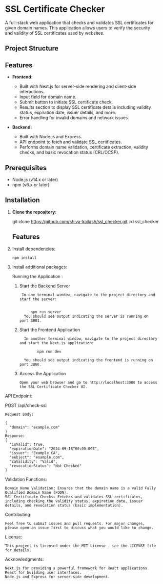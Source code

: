 # SSL Certificate Checker

A full-stack web application that checks and validates SSL certificates for given domain names. This application allows users to verify the security and validity of SSL certificates used by websites.

## Project Structure
## Features

- **Frontend:**
  - Built with Next.js for server-side rendering and client-side interactions.
  - Input field for domain name.
  - Submit button to initiate SSL certificate check.
  - Results section to display SSL certificate details including validity status, expiration date, issuer details, and more.
  - Error handling for invalid domains and network issues.

- **Backend:**
  - Built with Node.js and Express.
  - API endpoint to fetch and validate SSL certificates.
  - Performs domain name validation, certificate extraction, validity checks, and basic revocation status (CRL/OCSP).

## Prerequisites

- Node.js (v14.x or later)
- npm (v6.x or later)

## Installation

1. **Clone the repository:**
  
   git clone https://github.com/shiva-kailash/ssl_checker.git
   cd ssl_checker
   ## Features

2. Install dependencies:

       npm install

4. Install additional packages:

   Running the Application :
    
      1. Start the Backend Server
         
              In one terminal window, navigate to the project directory and start the server:
      
      
                  npm run server
               You should see output indicating the server is running on port 3001.
      
      2. Start the Frontend Application
         
               In another terminal window, navigate to the project directory and start the Next.js application:
      
                     npm run dev
      
               You should see output indicating the frontend is running on port 3000.
      
      3. Access the Application
      
             Open your web browser and go to http://localhost:3000 to access the SSL Certificate Checker UI.

API Endpoint:

  POST /api/check-ssl

    Request Body:
    
    {
      "domain": "example.com"
    }
    Response:
    {
      "isValid": true,
      "expirationDate": "2024-09-18T00:00:00Z",
      "issuer": "Example CA",
      "subject": "example.com",
      "caValidity": "Valid",
      "revocationStatus": "Not Checked"
    }


Validation Functions:
  
    Domain Name Validation: Ensures that the domain name is a valid Fully Qualified Domain Name (FQDN).
    SSL Certificate Checks: Fetches and validates SSL certificates, including checking the validity status, expiration date, issuer details, and revocation status (basic implementation).

Contributing: 
   
    Feel free to submit issues and pull requests. For major changes, please open an issue first to discuss what you would like to change.

License: 
       
    This project is licensed under the MIT License - see the LICENSE file for details.

Acknowledgments:

    Next.js for providing a powerful framework for React applications.
    React for building user interfaces.
    Node.js and Express for server-side development.
